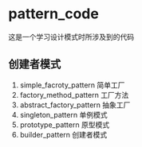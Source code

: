 # pattern_code
这是一个学习设计模式时所涉及到的代码

## 创建者模式

1. simple_facroty_pattern 简单工厂
2. factory_method_pattern 工厂方法
3. abstract_factory_pattern 抽象工厂
4. singleton_pattern 单例模式
5. prototype_pattern 原型模式
6. builder_pattern 创建者模式
